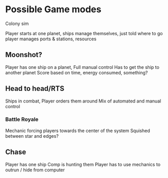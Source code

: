 # Possible Game modes

Colony sim

Player starts at one planet,
ships manage themselves, just told where to go
player manages ports & stations, resources

## Moonshot?

Player has one ship on a planet,
Full manual control
Has to get the ship to another planet
Score based on time, energy consumed, something?

## Head to head/RTS

Ships in combat,
Player orders them around
Mix of automated and manual control

### Battle Royale

Mechanic forcing players towards the center of the system
Squished between star and edges?

## Chase

Player has one ship
Comp is hunting them
Player has to use mechanics to outrun / hide from computer

